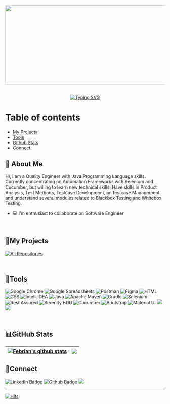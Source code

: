 <div id="header" align="center">
  <img align='center' src='https://user-images.githubusercontent.com/121234492/222883933-589dfb13-842f-4f05-bedf-2039a1864b3e.jpg' width='1000' height='250'/>
</div>

<br>

<div id="header" align="center">
  <p><a href="https://git.io/typing-svg"><img align="center" src="https://readme-typing-svg.herokuapp.com?font=pacifico&size=35&pause=5000&color=34495e&center=true&vCenter=true&width=435&lines=Hi+%F0%9F%91%8B%2C+I'm+Febrian;Quality+Engineer;Nice+too+see+you" alt="Typing SVG" /></a></p>
</div>

# Table of contents
<!--ts-->
   * [My Projects](#my-projects)
   * [Tools](#tools)
   * [Github Stats](#github-stats)
   * [Connect](#connect)
<!--te-->

## :boy: About Me

Hi, I am a Quality Engineer with Java Programming Language skills. Currently concentrating on Automation Frameworks with Selenium and Cucumber, but willing to learn new technical skills. Have skills in Product Analysis, Test Methods, Testcase Development, or Testcase Management, and understand several modules related to Blackbox Testing and Whitebox Testing.
<br>

- 💻 I’m enthusiast to collaborate on Software Engineer

<br>

## 📘My Projects</h2>

<a href="https://github.com/rizkysyahrir?tab=repositories"><img alt="All Repositories" title="All Repositories" src="https://custom-icon-badges.demolab.com/badge/-Click%20Here%20For%20All%20My%20Repos-1F222E?style=for-the-badge&logoColor=white&logo=repo"/></a>

<br>

## 🔨Tools

![Google Chrome](https://img.shields.io/badge/Google%20Chrome-4285F4?style=for-the-badge&logo=GoogleChrome&logoColor=white)
![Google Spreadsheets](https://img.shields.io/badge/-Google%20Spreadsheets-4bc47b?style=for-the-badge&logoColor=black)
![Postman](https://img.shields.io/badge/Postman-FF6C37?style=for-the-badge&logo=postman&logoColor=white)
![Figma](https://img.shields.io/badge/figma-%23F24E1E.svg?style=for-the-badge&logo=figma&logoColor=white)
![HTML](https://img.shields.io/badge/html5-%23E34F26.svg?style=for-the-badge&logo=html5&logoColor=white)
![CSS](https://img.shields.io/badge/css3-%231572B6.svg?style=for-the-badge&logo=css3&logoColor=white)
![IntellijIDEA](https://img.shields.io/badge/IntelliJIDEA-000000.svg?style=for-the-badge&logo=intellij-idea&logoColor=white)
![Java](https://img.shields.io/badge/java-%23ED8B00.svg?style=for-the-badge&logo=java&logoColor=white)
![Apache Maven](https://img.shields.io/badge/Apache%20Maven-C71A36?style=for-the-badge&logo=Apache%20Maven&logoColor=white)
![Gradle](https://img.shields.io/badge/Gradle-02303A.svg?style=for-the-badge&logo=Gradle&logoColor=white)
![Selenium](https://img.shields.io/badge/-selenium-%43B02A?style=for-the-badge&logo=selenium&logoColor=white)
![Rest Assured](https://img.shields.io/badge/-rest%20assured-000000?style=for-the-badge&logoColor=black)
![Serenity BDD](https://img.shields.io/badge/-serenity%20bdd-16a67a?style=for-the-badge&logoColor=black)
![Cucumber](https://img.shields.io/badge/-cucumber-4bc47b?style=for-the-badge&logoColor=black)
![Bootstrap](https://img.shields.io/badge/bootstrap-%23563D7C.svg?style=for-the-badge&logo=bootstrap&logoColor=white)
![Material UI](https://img.shields.io/badge/materialui-%231572B6.svg?style=for-the-badge&logo=mui&logoColor=white)
<img src="https://img.shields.io/badge/Flaticon-38B2AC?style=for-the-badge&logo=tailwind-css&logoColor=white" />
<img src="https://img.shields.io/badge/Agile-CD7E26?style=for-the-badge&logo=agile&logoColor=white" />

<br/>

## 📊GitHub Stats

| <a href="https://github.com/rizkysyahrir/github-readme-stats"><img align="center" src="https://github-readme-stats.vercel.app/api?username=rizkysyahrir&show_icons=true&include_all_commits=true&theme=buefy&hide_border=true" alt="Febrian's github stats" /></a> | <a href="https://github.com/anuraghazra/github-readme-stats"><img align="center" src="https://github-readme-stats.vercel.app/api/top-langs/?username=rizkysyahrir&layout=compact&theme=buefy&hide_border=true" /></a> |
| ------------- | ------------- |

 ## 🔗Connect
<p>
  <a href="https://www.linkedin.com/in/febrian-syahrir-rizky-9a4238166/"><img src="https://img.shields.io/badge/LinkedIn-blue?style=for-the-badge&logo=linkedin&logoColor=white" alt="LinkedIn Badge"/></a>
  <a href="https://github.com/rizkysyahrir"><img src="https://img.shields.io/badge/Github-black?style=for-the-badge&logo=Github&logoColor=white" alt="Github Badge"/></a>
  <a href="https://www.youtube.com/channel/UCmNV5hqueLvn6ON7h-a34xQ" target="blank"><img src="https://img.shields.io/badge/-youtube-red?style=for-the-badge&logo=youtube"/></a>
</p>


---
[![Hits](https://hits.seeyoufarm.com/api/count/incr/badge.svg?url=https%3A%2F%2Frizkysyahrir%2Fgjbae1212%2Fhit-counter&count_bg=%2379C83D&title_bg=%23555555&icon=github.svg&icon_color=%23E7E7E7&title=Visited&edge_flat=false)](https://hits.seeyoufarm.com)
